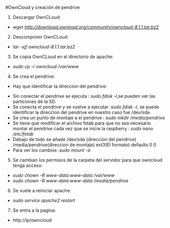#OwnCloud y creación de pendrive
1. Descargar OwnCLoud:
  + *wget http://download.ownload.org/community/owncloud-8.1.1.tar.bz2*
2. Descomprimir OwnCLoud:
  + *tar -xjf owncloud-8.1.1.tar.bz2*
3. Se copia OwnCLoud en el directorio de apache:
  + *sudo cp -r owncloud  /var/www*
  
4. Se crea el pendrive:
  + Hay que identificar la direccion del pendrive:
   - Sin conectar el pendrive se ejecuta : *sudo fdisk -l*,se pueden ver las particiones de la SD.
   - Se conecta el pendrive y se vuelve a ejecutar :*sudo fdisk -l*, se puede identificar la direccion del pendrive en nuestro caso fue /dev/sda
   - Se crea un punto de montaje a el pendrive : *sudo mkdir /media/pendrive*
   - Se tiene que modificar el archivo fstab para que no sea necesario montar el pendrive cada vez que se inicie la raspberry : *sudo nano /etc/fstab* 
   - Debajo de todo se añade /dev/sda (direccion del pendrive)    /media/pendrive(direccion de montaje)  ext3(El formato)
 defaults    0    0
   - Para ver los cambios :*sudo mount -a*
  
5. Se cambian los permisos de la carpeta del servidor para que owncloud tenga acceso:
  + *sudo chown -R www-data:www-data  /var/www*
  + *sudo chown -R www-data:www-data  /media/pendrive*
  
6. Se vuele a reiniciar apache:
  + *sudo service apache2 restart*
  
7. Se entra a la pagina:
  + http://ip/owncloud
